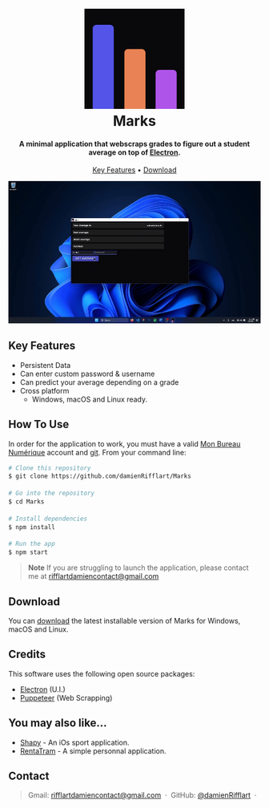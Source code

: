 
<h1 align="center">
  <br>
  <img src="./icon.png" alt="Marks" width="200"></a>
  <br>
  Marks
  <br>
</h1>

<h4 align="center">A minimal application that webscraps grades to figure out a student average on top of <a href="http://electron.atom.io" target="_blank">Electron</a>.</h4>

<p align="center">
  <a href="#key-features">Key Features</a> •
  <a href="#download">Download</a>
</p>

![screenshot](https://github.com/damienRifflart/Marks/blob/main/media/presentation.gif)

## Key Features

* Persistent Data
* Can enter custom password & username
* Can predict your average depending on a grade
* Cross platform
  - Windows, macOS and Linux ready.

## How To Use

In order for the application to work, you must have a valid [Mon Bureau Numérique](https://www.monbureaunumerique.fr/) account and [git](https://git-scm.com/). From your command line:

```bash
# Clone this repository
$ git clone https://github.com/damienRifflart/Marks

# Go into the repository
$ cd Marks

# Install dependencies
$ npm install

# Run the app
$ npm start
```

> **Note**
> If you are struggling to launch the application, please contact me at rifflartdamiencontact@gmail.com


## Download

You can [download](https://github.com/damienRifflart/Marks/releases/tag/v1.4) the latest installable version of Marks for Windows, macOS and Linux.


## Credits

This software uses the following open source packages:

- [Electron](http://electron.atom.io/) (U.I.)
- [Puppeteer](https://pptr.dev/) (Web Scrapping)

## You may also like...

- [Shapy](https://github.com/damienRifflart/Shapy) - An iOs sport application.
- [RentaTram](https://github.com/damienRifflart/RentaTram) - A simple personnal application.

## Contact

> Gmail: [rifflartdamiencontact@gmail.com](rifflartdamiencontact@gmail.com) &nbsp;&middot;&nbsp;
> GitHub: [@damienRifflart](https://github.com/damienRifflart) &nbsp;&middot;&nbsp;

